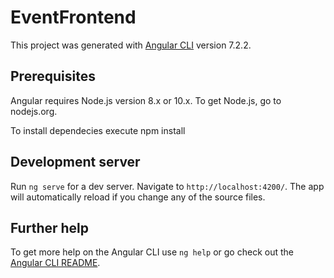 # EventFrontend

This project was generated with [Angular CLI](https://github.com/angular/angular-cli) version 7.2.2.


## Prerequisites

Angular requires Node.js version 8.x or 10.x.
To get Node.js, go to nodejs.org.

To install dependecies execute  npm install

## Development server

Run `ng serve` for a dev server. Navigate to `http://localhost:4200/`. The app will automatically reload if you change any of the source files.

## Further help

To get more help on the Angular CLI use `ng help` or go check out the [Angular CLI README](https://github.com/angular/angular-cli/blob/master/README.md).
